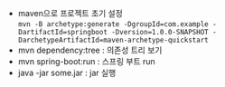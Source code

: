 - maven으로 프로젝트 초기 설정  
    `mvn -B archetype:generate -DgroupId=com.example -DartifactId=springboot -Dversion=1.0.0-SNAPSHOT -DarchetypeArtifactId=maven-archetype-quickstart`
 - mvn dependency:tree : 의존성 트리 보기
 - mvn spring-boot:run : 스프링 부트 run
 - java -jar some.jar : jar 실행